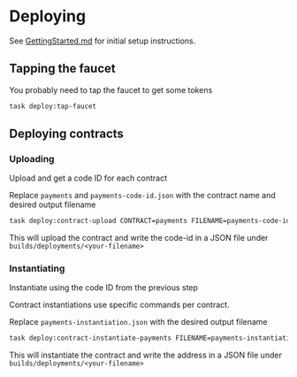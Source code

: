# Deploying

See [GettingStarted.md](./GettingStarted.md) for initial setup instructions.

## Tapping the faucet

You probably need to tap the faucet to get some tokens

```bash
task deploy:tap-faucet
```

## Deploying contracts

### Uploading

Upload and get a code ID for each contract

Replace `payments` and `payments-code-id.json` with the contract name and desired output filename

```bash
task deploy:contract-upload CONTRACT=payments FILENAME=payments-code-id.json
```

This will upload the contract and write the code-id in a JSON file under `builds/deployments/<your-filename>`

### Instantiating

Instantiate using the code ID from the previous step

Contract instantiations use specific commands per contract.

Replace `payments-instantiation.json` with the desired output filename

```bash
task deploy:contract-instantiate-payments FILENAME=payments-instantiation.json CODE_ID={value}
```

This will instantiate the contract and write the address in a JSON file under `builds/deployments/<your-filename>`
